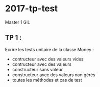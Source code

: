 # 2017-tp-test

Master 1 GIL 

## TP 1 :
Ecrire les tests unitaire de la classe Money :

* contructeur avec des valeurs vides
* contructeur avec des valeurs
* constructeur sans valeur
* constructeur avec des valeurs non gérés
* toutes les méthodes et cas de test
